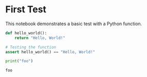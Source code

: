 # First Test

This notebook demonstrates a basic test with a Python function.



```python
def hello_world():
    return "Hello, World!"

# Testing the function
assert hello_world() == "Hello, World!"

```


```python
print("foo")
```

    foo



```python

```

